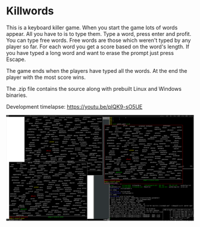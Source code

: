 # Killwords

This is a keyboard killer game. When you start the game lots of words appear.
All you have to is to type them. Type a word, press enter and profit. You can
type free words. Free words are those which weren't typed by any player so far.
For each word you get a score based on the word's length. If you have typed a
long word and want to erase the prompt just press Escape.

The game ends when the players have typed all the words. At the end the player
with the most score wins. 

The .zip file contains the source along with prebuilt Linux and Windows
binaries.

Development timelapse: https://youtu.be/plQK9-sO5UE

![screenshot](screenshot.png)
